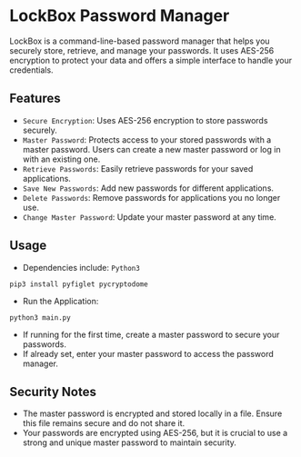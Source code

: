 # LockBox Password Manager
LockBox is a command-line-based password manager that helps you securely store, retrieve, and manage your passwords. It uses AES-256 encryption to protect your data and offers a simple interface to handle your credentials.

## Features
- `Secure Encryption`: Uses AES-256 encryption to store passwords securely.
- `Master Password`: Protects access to your stored passwords with a master password. Users can create a new master password or log in with an existing one.
- `Retrieve Passwords`: Easily retrieve passwords for your saved applications.
- `Save New Passwords`: Add new passwords for different applications.
- `Delete Passwords`: Remove passwords for applications you no longer use.
- `Change Master Password`: Update your master password at any time.

## Usage
- Dependencies include:
`Python3`
```
pip3 install pyfiglet pycryptodome
```
- Run the Application:
```
python3 main.py
```
- If running for the first time, create a master password to secure your passwords.
- If already set, enter your master password to access the password manager.

## Security Notes
- The master password is encrypted and stored locally in a file. Ensure this file remains secure and do not share it.
- Your passwords are encrypted using AES-256, but it is crucial to use a strong and unique master password to maintain security.